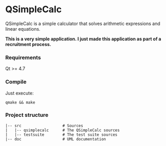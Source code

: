 QSimpleCalc
===========

QSimpleCalc is a simple calculator that solves arithmetic expressions and linear equations. 

__This is a very simple application. I just made this application as part of a recruitment process.__

### Requirements

Qt >= 4.7

### Compile

Just execute:

    qmake && make   

### Project structure

    |-- src                  # Sources
    |   |-- qsimplecalc      # The QSimpleCalc sources
    |   |-- testsuite        # The test suite sources
    |-- doc                  # UML documentation

